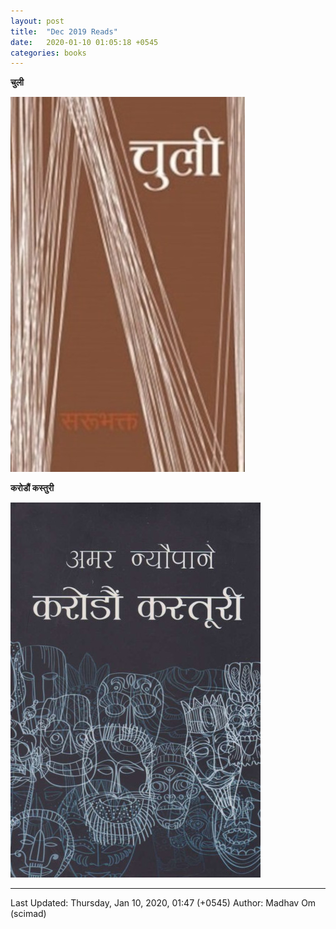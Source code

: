 ```yaml
---
layout: post
title:  "Dec 2019 Reads"
date:   2020-01-10 01:05:18 +0545
categories: books
---
```


**चुली**

![चुली](/assets/imgs/book-covers/chuli-sarubhakta.jpg)

**करोडौं कस्तुरी**

![करोडौं कस्तुरी](/assets/imgs/book-covers/karodau-kastoori.jpg)


----------
Last Updated: Thursday, Jan 10, 2020, 01:47 (+0545)
Author: Madhav Om (scimad)